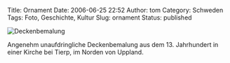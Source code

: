 Title: Ornament
Date: 2006-06-25 22:52
Author: tom
Category: Schweden
Tags: Foto, Geschichte, Kultur
Slug: ornament
Status: published

![Deckenbemalung](http://www.fiket.de/pic/tierpkyrka.jpg "Deckenbemalung")

Angenehm unaufdringliche Deckenbemalung aus dem 13. Jahrhundert in einer
Kirche bei Tierp, im Norden von Uppland.

